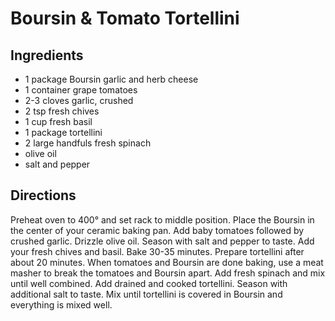 # Boursin & Tomato Tortellini

## Ingredients

- 1 package Boursin garlic and herb cheese
- 1 container grape tomatoes
- 2-3 cloves garlic, crushed
- 2 tsp fresh chives
- 1 cup fresh basil
- 1 package tortellini
- 2 large handfuls fresh spinach
- olive oil
- salt and pepper

## Directions

Preheat oven to 400° and set rack to middle position. Place the Boursin in the
center of your ceramic baking pan. Add baby tomatoes followed by crushed
garlic. Drizzle olive oil. Season with salt and pepper to taste. Add your
fresh chives and basil. Bake 30-35 minutes. Prepare tortellini after about 20
minutes. When tomatoes and Boursin are done baking, use a meat masher to break
the tomatoes and Boursin apart. Add fresh spinach and mix until well combined.
Add drained and cooked tortellini. Season with additional salt to taste. Mix
until tortellini is covered in Boursin and everything is mixed well.
